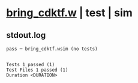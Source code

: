 # [bring_cdktf.w](../../../../../examples/tests/valid/bring_cdktf.w) | test | sim

## stdout.log
```log
pass ─ bring_cdktf.wsim (no tests)
 
 
Tests 1 passed (1)
Test Files 1 passed (1)
Duration <DURATION>
```

